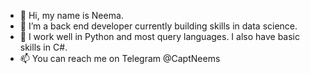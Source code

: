 - 👋 Hi, my name is Neema. 
- 👀 I’m a back end developer currently building skills in data science. 
- 🌱 I work well in Python and most query languages. I also have basic skills in C#.
- 📫 You can reach me on Telegram @CaptNeems

<!---
n2020h/n2020h is a ✨ special ✨ repository because its `README.md` (this file) appears on your GitHub profile.
You can click the Preview link to take a look at your changes.
--->
